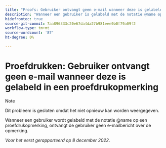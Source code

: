 ```yaml
---
title: "Proofs: Gebruiker ontvangt geen e-mail wanneer deze is gelabeld in een proefdrukopmerking."
description: "Wanneer een gebruiker is gelabeld met de notatie @name op een proefdrukopmerking, ontvangt de gebruiker geen e-mailbericht over de opmerking."
hidefromtoc: true
source-git-commit: 7aa896333c20e67da4da27b981eee0b0f79a09f2
workflow-type: tm+mt
source-wordcount: '87'
ht-degree: 0%

---
```



# Proefdrukken: Gebruiker ontvangt geen e-mail wanneer deze is gelabeld in een proefdrukopmerking

>[!NOTE]
>
>Dit probleem is gesloten omdat het niet opnieuw kan worden weergegeven.

Wanneer een gebruiker wordt gelabeld met de notatie @name op een proefdrukopmerking, ontvangt de gebruiker geen e-mailbericht over de opmerking.

_Voor het eerst gerapporteerd op 8 december 2022._

